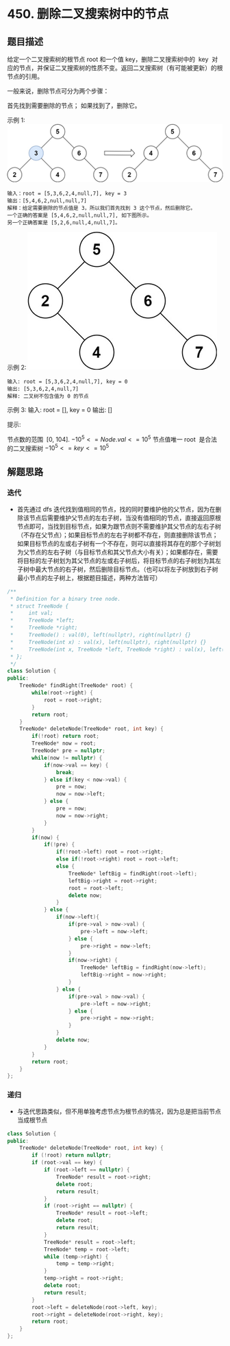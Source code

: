 # 450. 删除二叉搜索树中的节点

## 题目描述

给定一个二叉搜索树的根节点 root 和一个值 key，删除二叉搜索树中的  key  对应的节点，并保证二叉搜索树的性质不变。返回二叉搜索树（有可能被更新）的根节点的引用。

一般来说，删除节点可分为两个步骤：

首先找到需要删除的节点；
如果找到了，删除它。

示例 1:
![](./450-1.jpg)

```
输入：root = [5,3,6,2,4,null,7], key = 3
输出：[5,4,6,2,null,null,7]
解释：给定需要删除的节点值是 3，所以我们首先找到 3 这个节点，然后删除它。
一个正确的答案是 [5,4,6,2,null,null,7], 如下图所示。
另一个正确答案是 [5,2,6,null,4,null,7]。
```

示例 2:
![](./450-2.jpg)

```
输入: root = [5,3,6,2,4,null,7], key = 0
输出: [5,3,6,2,4,null,7]
解释: 二叉树不包含值为 0 的节点
```

示例 3:
输入: root = [], key = 0
输出: []

提示:

节点数的范围  [0, 104].
$-10^5 <= Node.val <= 10^5$
节点值唯一
root  是合法的二叉搜索树
$-10^5 <= key <= 10^5$

## 解题思路

### 迭代

- 首先通过 dfs 迭代找到值相同的节点，找的同时要维护他的父节点，因为在删除该节点后需要维护父节点的左右子树，当没有值相同的节点，直接返回原根节点即可，当找到目标节点，如果为跟节点则不需要维护其父节点的左右子树（不存在父节点）；如果目标节点的左右子树都不存在，则直接删除该节点；如果目标节点的左或右子树有一个不存在，则可以直接将其存在的那个子树划为父节点的左右子树（与目标节点和其父节点大小有关）；如果都存在，需要将目标的左子树划为其父节点的左或右子树后，将目标节点的右子树划为其左子树中最大节点的右子树，然后删除目标节点。（也可以将左子树放到右子树最小节点的左子树上，根据题目描述，两种方法皆可）

```cpp
/**
 * Definition for a binary tree node.
 * struct TreeNode {
 *     int val;
 *     TreeNode *left;
 *     TreeNode *right;
 *     TreeNode() : val(0), left(nullptr), right(nullptr) {}
 *     TreeNode(int x) : val(x), left(nullptr), right(nullptr) {}
 *     TreeNode(int x, TreeNode *left, TreeNode *right) : val(x), left(left), right(right) {}
 * };
 */
class Solution {
public:
    TreeNode* findRight(TreeNode* root) {
        while(root->right) {
            root = root->right;
        }
        return root;
    }
    TreeNode* deleteNode(TreeNode* root, int key) {
        if(!root) return root;
        TreeNode* now = root;
        TreeNode* pre = nullptr;
        while(now != nullptr) {
            if(now->val == key) {
                break;
            } else if(key < now->val) {
                pre = now;
                now = now->left;
            } else {
                pre = now;
                now = now->right;
            }
        }
        if(now) {
            if(!pre) {
                if(!root->left) root = root->right;
                else if(!root->right) root = root->left;
                else {
                    TreeNode* leftBig = findRight(root->left);
                    leftBig->right = root->right;
                    root = root->left;
                    delete now;
                }
            } else {
                if(now->left){
                    if(pre->val > now->val) {
                        pre->left = now->left;
                    } else {
                        pre->right = now->left;
                    }
                    if(now->right) {
                        TreeNode* leftBig = findRight(now->left);
                        leftBig->right = now->right;
                    }
                } else {
                    if(pre->val > now->val) {
                        pre->left = now->right;
                    } else {
                        pre->right = now->right;
                    }
                }
                delete now;
            }
        }
        return root;
    }
};
```

### 递归

- 与迭代思路类似，但不用单独考虑节点为根节点的情况，因为总是把当前节点当成根节点

```cpp
class Solution {
public:
    TreeNode* deleteNode(TreeNode* root, int key) {
        if (!root) return nullptr;
        if (root->val == key) {
            if (root->left == nullptr) {
                TreeNode* result = root->right;
                delete root;
                return result;
            }
            if (root->right == nullptr) {
                TreeNode* result = root->left;
                delete root;
                return result;
            }
            TreeNode* result = root->left;
            TreeNode* temp = root->left;
            while (temp->right) {
                temp = temp->right;
            }
            temp->right = root->right;
            delete root;
            return result;
        }
        root->left = deleteNode(root->left, key);
        root->right = deleteNode(root->right, key);
        return root;
    }
};

```

